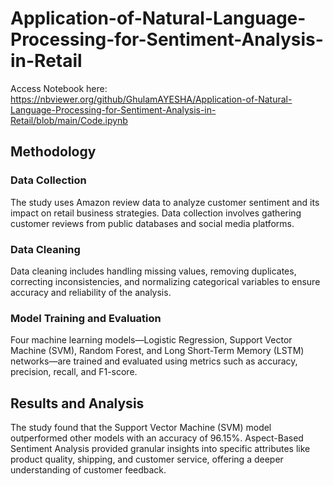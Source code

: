 # Application-of-Natural-Language-Processing-for-Sentiment-Analysis-in-Retail

Access Notebook here: https://nbviewer.org/github/GhulamAYESHA/Application-of-Natural-Language-Processing-for-Sentiment-Analysis-in-Retail/blob/main/Code.ipynb

## Methodology

### Data Collection

The study uses Amazon review data to analyze customer sentiment and its impact on retail business strategies. Data collection involves gathering customer reviews from public databases and social media platforms.

### Data Cleaning

Data cleaning includes handling missing values, removing duplicates, correcting inconsistencies, and normalizing categorical variables to ensure accuracy and reliability of the analysis.

### Model Training and Evaluation

Four machine learning models—Logistic Regression, Support Vector Machine (SVM), Random Forest, and Long Short-Term Memory (LSTM) networks—are trained and evaluated using metrics such as accuracy, precision, recall, and F1-score.

## Results and Analysis

The study found that the Support Vector Machine (SVM) model outperformed other models with an accuracy of 96.15%. Aspect-Based Sentiment Analysis provided granular insights into specific attributes like product quality, shipping, and customer service, offering a deeper understanding of customer feedback.
